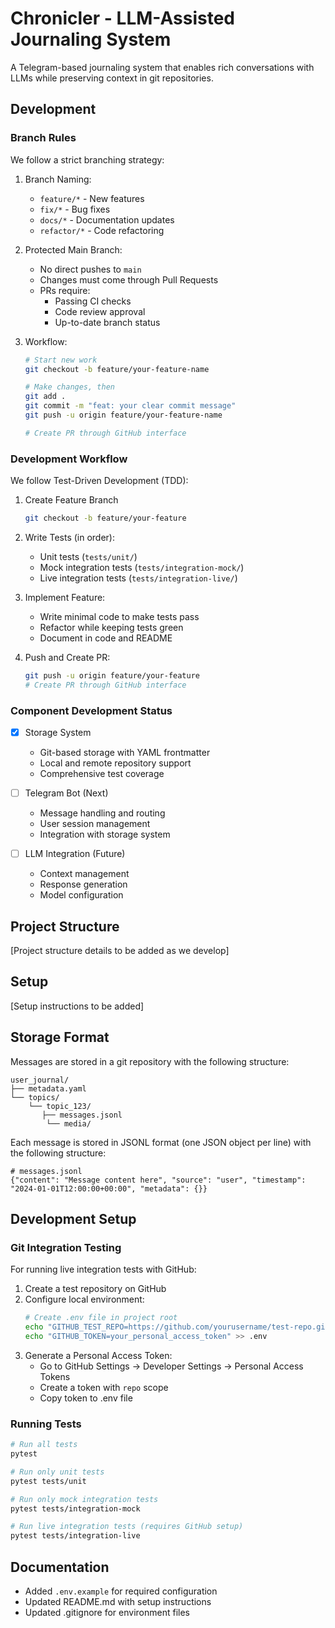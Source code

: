 # Chronicler - LLM-Assisted Journaling System

A Telegram-based journaling system that enables rich conversations with LLMs while preserving context in git repositories.

## Development

### Branch Rules
We follow a strict branching strategy:

1. Branch Naming:
   - `feature/*` - New features
   - `fix/*` - Bug fixes
   - `docs/*` - Documentation updates
   - `refactor/*` - Code refactoring

2. Protected Main Branch:
   - No direct pushes to `main`
   - Changes must come through Pull Requests
   - PRs require:
     - Passing CI checks
     - Code review approval
     - Up-to-date branch status

3. Workflow:
   ```bash
   # Start new work
   git checkout -b feature/your-feature-name
   
   # Make changes, then
   git add .
   git commit -m "feat: your clear commit message"
   git push -u origin feature/your-feature-name
   
   # Create PR through GitHub interface
   ```

### Development Workflow

We follow Test-Driven Development (TDD):

1. Create Feature Branch
   ```bash
   git checkout -b feature/your-feature
   ```

2. Write Tests (in order):
   - Unit tests (`tests/unit/`)
   - Mock integration tests (`tests/integration-mock/`)
   - Live integration tests (`tests/integration-live/`)

3. Implement Feature:
   - Write minimal code to make tests pass
   - Refactor while keeping tests green
   - Document in code and README

4. Push and Create PR:
   ```bash
   git push -u origin feature/your-feature
   # Create PR through GitHub interface
   ```

### Component Development Status

- [x] Storage System
  - Git-based storage with YAML frontmatter
  - Local and remote repository support
  - Comprehensive test coverage

- [ ] Telegram Bot (Next)
  - Message handling and routing
  - User session management
  - Integration with storage system

- [ ] LLM Integration (Future)
  - Context management
  - Response generation
  - Model configuration

## Project Structure
[Project structure details to be added as we develop]

## Setup
[Setup instructions to be added]

## Storage Format

Messages are stored in a git repository with the following structure:

```
user_journal/
├── metadata.yaml
└── topics/
    └── topic_123/
       ├── messages.jsonl
        └── media/
```

Each message is stored in JSONL format (one JSON object per line) with the following structure:

```
# messages.jsonl
{"content": "Message content here", "source": "user", "timestamp": "2024-01-01T12:00:00+00:00", "metadata": {}}
```

## Development Setup

### Git Integration Testing

For running live integration tests with GitHub:

1. Create a test repository on GitHub
2. Configure local environment:
   ```bash
   # Create .env file in project root
   echo "GITHUB_TEST_REPO=https://github.com/yourusername/test-repo.git" >> .env
   echo "GITHUB_TOKEN=your_personal_access_token" >> .env
   ```
3. Generate a Personal Access Token:
   - Go to GitHub Settings → Developer Settings → Personal Access Tokens
   - Create a token with `repo` scope
   - Copy token to .env file

### Running Tests

```bash
# Run all tests
pytest

# Run only unit tests
pytest tests/unit

# Run only mock integration tests
pytest tests/integration-mock

# Run live integration tests (requires GitHub setup)
pytest tests/integration-live
```

## Documentation
- Added `.env.example` for required configuration
- Updated README.md with setup instructions
- Updated .gitignore for environment files
